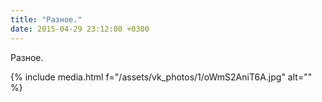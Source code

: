 ```yaml
---
title: "Разное."
date: 2015-04-29 23:12:00 +0300
---
```


Разное.

{% include media.html f="/assets/vk_photos/1/oWmS2AniT6A.jpg" alt="" %}
